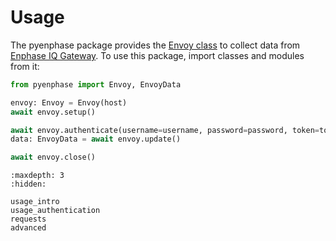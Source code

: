 # Usage

The pyenphase package provides the [Envoy class](#pyenphase.Envoy) to collect data from [Enphase IQ Gateway](https://enphase.com/en-us/products-and-services/envoy-and-combiner). To use this package, import classes and modules from it:

```python
from pyenphase import Envoy, EnvoyData

envoy: Envoy = Envoy(host)
await envoy.setup()

await envoy.authenticate(username=username, password=password, token=token)
data: EnvoyData = await envoy.update()

await envoy.close()
```

```{toctree}
:maxdepth: 3
:hidden:

usage_intro
usage_authentication
requests
advanced

```
